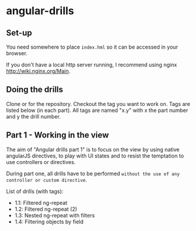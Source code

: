 angular-drills
==============

Set-up
------

You need somewhere to place `index.hml` so it can be accessed in your browser.

If you don't have a local http server running, I recommend using nginx http://wiki.nginx.org/Main.

Doing the drills
----------------
Clone or for the repository.
Checkout the tag you want to work on. Tags are listed below (in each part). All tags are named "x.y" with x the part number and y the drill number.

Part 1 - Working in the view
----------------------------

The aim of "Angular drills part 1" is to focus on the view by using native angularJS directives, to play with UI states and to resist the temptation to use controllers or directives.

During part one, all drills have to be performed `without the use of any controller or custom directive`.

List of drills (with tags):
- 1.1: Filtered ng-repeat
- 1.2: Filtered ng-repeat (2)
- 1.3: Nested ng-repeat with filters
- 1.4: Filtering objects by field
